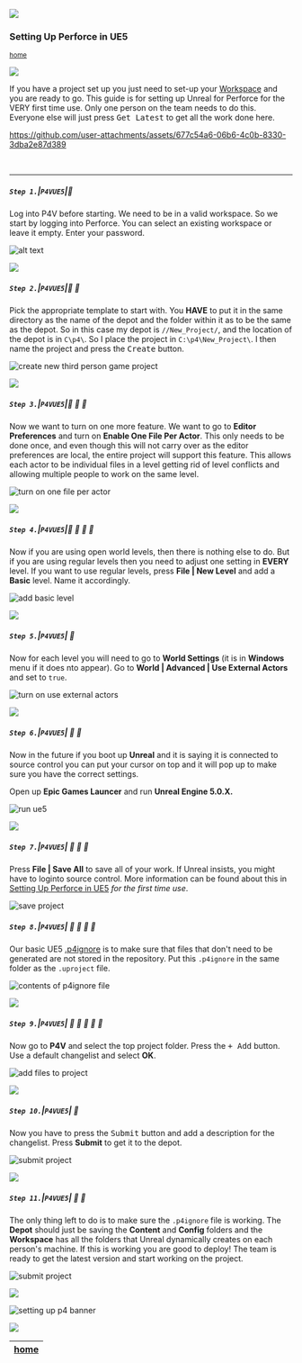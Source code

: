 ![](../images/line3.png)

### Setting Up Perforce in UE5

<sub>[home](../README.md#user-content-p4v)</sub>

![](../images/line3.png)

If you have a project set up you just need to set-up your [Workspace](https://github.com/maubanel/p4v-unreal/blob/main/workspaces/README.md#user-content-workspaces-in-p4v) and you are ready to go.  This guide is for setting up Unreal for Perforce for the VERY first time use. Only one person on the team needs to do this.  Everyone else will just press <kbd>Get Latest</kbd> to get all the work done here.

https://github.com/user-attachments/assets/677c54a6-06b6-4c0b-8330-3dba2e87d389

<br>

---


##### `Step 1.`\|`P4VUE5`|:small_blue_diamond:

Log into P4V before starting.  We need to be in a valid workspace.  So we start by logging into Perforce. You can select an existing workspace or leave it empty.  Enter your password.

![alt text](images/runUnrealEngine.png)

![](../images/line2.png)

##### `Step 2.`\|`P4VUE5`|:small_blue_diamond: :small_blue_diamond: 

Pick the appropriate template to start with.  You **HAVE** to put it in the same directory as the name of the depot and the folder within it as to be the same as the depot. So in this case my depot is `//New_Project/`, and the location of the depot is in `C\p4\`.  So I place the project in `C:\p4\New_Project\`.  I then name the project and press the <kbd>Create</kbd> button.

![create new third person game project](images/createNewGame.png)


![](../images/line2.png)

##### `Step 3.`\|`P4VUE5`|:small_blue_diamond: :small_blue_diamond: :small_blue_diamond:

Now we want to turn on one more feature.  We want to go to **Editor Preferences** and turn on **Enable One File Per Actor**.  This only needs to be done once, and even though this will not carry over as the editor preferences are local, the entire project will support this feature.  This allows each actor to be individual files in a level getting rid of level conflicts and allowing multiple people to work on the same level.

![turn on one file per actor](images/enableOneFilePerActor.png)

![](../images/line2.png)

##### `Step 4.`\|`P4VUE5`|:small_blue_diamond: :small_blue_diamond: :small_blue_diamond: :small_blue_diamond:

Now if you are using open world levels, then there is nothing else to do. But if you are using regular levels then you need to adjust one setting in **EVERY** level.  If you want to use regular levels, press **File | New Level** and add a **Basic** level.  Name it accordingly.

![add basic level](images/oneFilePerActor.png)

![](../images/line2.png)

##### `Step 5.`\|`P4VUE5`| :small_orange_diamond:

Now for each level you will need to go to **World Settings** (it is in **Windows** menu if it does nto appear).  Go to  **World | Advanced | Use External Actors** and set to `true`.

![turn on use external actors](images/useExternalActors.png)

![](../images/line2.png)

##### `Step 6.`\|`P4VUE5`| :small_orange_diamond: :small_blue_diamond:

Now in the future if you boot up **Unreal** and it is saying it is connected to source control you can put your cursor on top and it will pop up to make sure you have the correct settings.

Open up **Epic Games Launcer** and run **Unreal Engine 5.0.X.**

![run ue5](images/runUnrealEngine.png)

![](../images/line2.png)

##### `Step 7.`\|`P4VUE5`| :small_orange_diamond: :small_blue_diamond: :small_blue_diamond:

Press **File | Save All** to save all of your work.  If Unreal insists, you might have to loginto source control.  More information can be found about this in [Setting Up Perforce in UE5](../ue5/README.md#user-content-setting-up-perforce-in-ue5) *for the first time use*.

![save project](images/saveAll.png)

##### `Step 8.`\|`P4VUE5`| :small_orange_diamond: :small_blue_diamond: :small_blue_diamond: :small_blue_diamond:

Our basic UE5 [.p4ignore](../files/ue5/.p4ignore) is to make sure that files that don't need to be generated are not stored in the repository. Put this `.p4ignore` in the same folder as the `.uproject` file.

![contents of p4ignore file](images/p4v.png)


![](../images/line3.png)

##### `Step 9.`\|`P4VUE5`| :small_orange_diamond: :small_blue_diamond: :small_blue_diamond: :small_blue_diamond: :small_blue_diamond:

Now go to **P4V** and select the top project folder.  Press the <kbd>+ Add</kbd> button. Use a default changelist and select **OK**.

![add files to project](images/addFiles.png)

![](../images/line3.png)

##### `Step 10.`\|`P4VUE5`| :large_blue_diamond:

Now you have to press the <kbd>Submit</kbd> button and add a description for the changelist.  Press **Submit** to get it to the depot.

![submit project](images/submitChangelist.png)

![](../images/line3.png)

##### `Step 11.`\|`P4VUE5`| :large_blue_diamond: :small_blue_diamond: 

The only thing left to do is to make sure the `.p4ignore` file is working.  The **Depot** should just be saving the **Content** and **Config** folders and the **Workspace** has all the folders that Unreal dynamically creates on each person's machine.  If this is working you are good to deploy! The team is ready to get the latest version and start working on the project.

![submit project](images/confirmP4Ignore.png)


![](../images/line.png)

![setting up p4 banner](images/banner.png)


![](../images/line.png)

| [home](../README.md#user-content-p4v) | 
|---|
